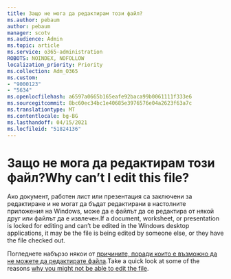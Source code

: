 ```yaml
---
title: Защо не мога да редактирам този файл?
ms.author: pebaum
author: pebaum
manager: scotv
ms.audience: Admin
ms.topic: article
ms.service: o365-administration
ROBOTS: NOINDEX, NOFOLLOW
localization_priority: Priority
ms.collection: Adm_O365
ms.custom:
- "9000123"
- "5634"
ms.openlocfilehash: a6597a0665b165eafe92baca99b0061111f333e6
ms.sourcegitcommit: 8bc60ec34bc1e40685e3976576e04a2623f63a7c
ms.translationtype: MT
ms.contentlocale: bg-BG
ms.lasthandoff: 04/15/2021
ms.locfileid: "51824136"
---
```

# <a name="why-cant-i-edit-this-file"></a><span data-ttu-id="8cba4-102">Защо не мога да редактирам този файл?</span><span class="sxs-lookup"><span data-stu-id="8cba4-102">Why can’t I edit this file?</span></span>

<span data-ttu-id="8cba4-103">Ако документ, работен лист или презентация са заключени за редактиране и не могат да бъдат редактирани в настолните приложения на Windows, може да е файлът да се редактира от някой друг или файлът да е извлечен.</span><span class="sxs-lookup"><span data-stu-id="8cba4-103">If a document, worksheet, or presentation is locked for editing and can’t be edited in the Windows desktop applications, it may be the file is being edited by someone else, or they have the file checked out.</span></span>

<span data-ttu-id="8cba4-104">Погледнете набързо някои от [причините, поради които е възможно да не можете да редактирате файла](https://support.office.com/article/why-can-t-i-edit-this-file-97315f48-aa5e-49d3-a4ae-a14b73daf87b).</span><span class="sxs-lookup"><span data-stu-id="8cba4-104">Take a quick look at some of the reasons [why you might not be able to edit the file](https://support.office.com/article/why-can-t-i-edit-this-file-97315f48-aa5e-49d3-a4ae-a14b73daf87b).</span></span>
